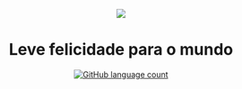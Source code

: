<p align='center'>
  <img src='/NLW3/web/.github/logo.png?raw=true'/>
</p>

<h1 align="center">
  Leve felicidade para o mundo
</h1>

<p align='center'>
  <a href="https://github.com/Bonizario/happy/">
    <img
      alt="GitHub language count"
      src="https://img.shields.io/github/languages/count/hemerson-git/NLW/NLW3?color=29B6D1"
    />
  </a>
</p>
